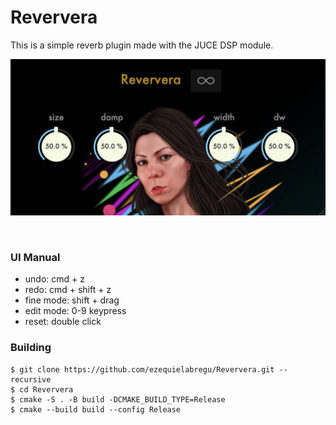 # Reververa

This is a simple reverb plugin made with the JUCE DSP module.


<img src="reververa.png" alt="alt text" title="Reververa Plug-in" width="550"/>

&nbsp;

### UI Manual

- undo: cmd + z
- redo: cmd + shift + z
- fine mode: shift + drag
- edit mode: 0-9 keypress
- reset: double click

### Building

```
$ git clone https://github.com/ezequielabregu/Reververa.git --recursive
$ cd Reververa
$ cmake -S . -B build -DCMAKE_BUILD_TYPE=Release
$ cmake --build build --config Release
```
